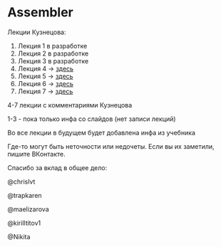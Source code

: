 # Assembler

Лекции Кузнецова:
1. Лекция 1 в разработке
2. Лекция 2 в разработке
3. Лекция 3 в разработке
4. Лекция 4 -> [здесь](https://github.com/chrislvt/Assembler/wiki/lection_4)
5. Лекция 5 -> [здесь](https://github.com/chrislvt/Assembler/wiki/lecture_5)
6. Лекция 6 -> [здесь](https://github.com/chrislvt/Assembler/wiki/lecture_6)
7. Лекция 7 -> [здесь](https://github.com/chrislvt/Assembler/wiki/lecture_7)

4-7 лекции с комментариями Кузнецова

1-3 - пока только инфа со слайдов (нет записи лекций)

Во все лекции в будущем будет добавлена инфа из учебника 

Где-то могут быть неточности или недочеты. Если вы их заметили, пишите ВКонтакте.

Спасибо за вклад в общее дело:

@chrislvt

@trapkaren

@maelizarova

@kirilltitov1

@Nikita
